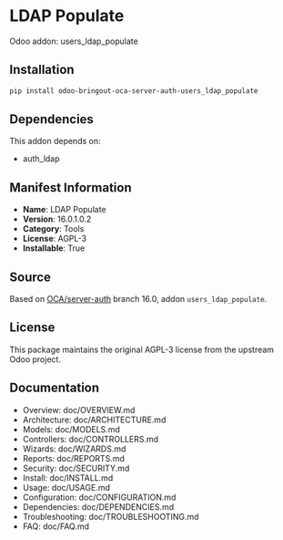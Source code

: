 # LDAP Populate

Odoo addon: users_ldap_populate

## Installation

```bash
pip install odoo-bringout-oca-server-auth-users_ldap_populate
```

## Dependencies

This addon depends on:
- auth_ldap

## Manifest Information

- **Name**: LDAP Populate
- **Version**: 16.0.1.0.2
- **Category**: Tools
- **License**: AGPL-3
- **Installable**: True

## Source

Based on [OCA/server-auth](https://github.com/OCA/server-auth) branch 16.0, addon `users_ldap_populate`.

## License

This package maintains the original AGPL-3 license from the upstream Odoo project.

## Documentation

- Overview: doc/OVERVIEW.md
- Architecture: doc/ARCHITECTURE.md
- Models: doc/MODELS.md
- Controllers: doc/CONTROLLERS.md
- Wizards: doc/WIZARDS.md
- Reports: doc/REPORTS.md
- Security: doc/SECURITY.md
- Install: doc/INSTALL.md
- Usage: doc/USAGE.md
- Configuration: doc/CONFIGURATION.md
- Dependencies: doc/DEPENDENCIES.md
- Troubleshooting: doc/TROUBLESHOOTING.md
- FAQ: doc/FAQ.md
